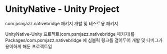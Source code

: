 # UnityNative - Unity Project

com.psmjazz.nativebridge 패키지 개발 및 테스트용 패키지

UnityNative-Unity 프로젝트(com.psmjazz.nativebridge 패키지)를
Packages/com.psmjazz.nativebridge 에 심볼릭 링크를 걸어두어
개발 및 디버그가 용이하게 해둔 프로젝트임